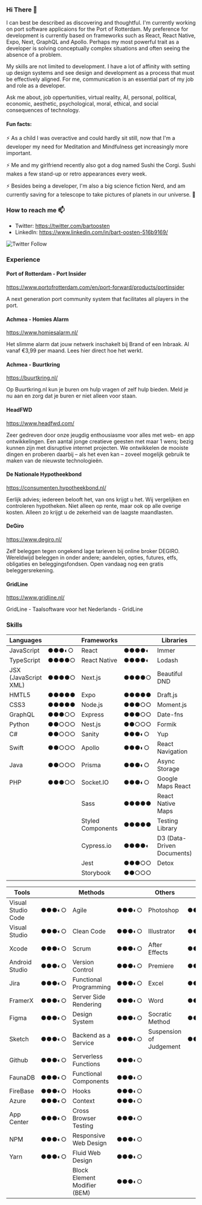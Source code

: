### Hi There 👋

I can best be described as discovering and thoughtful. I'm currently working on port software applicaions for the Port of Rotterdam. My preference for development is currently based on frameworks such as React, React Native, Expo, Next, GraphQL and Apollo. Perhaps my most powerful trait as a developer is solving conceptually complex situations and often seeing the absence of a problem.

My skills are not limited to development. I have a lot of affinity with setting up design systems and see design and development as a process that must be effectively aligned. For me, communication is an essential part of my job and role as a developer.

Ask me about, job oppertunities, virtual reality, AI, personal, political, economic, aesthetic, psychological, moral, ethical, and social consequences of technology.

#### Fun facts:

⚡ As a child I was overactive and could hardly sit still, now that I'm a developer my need for Meditation and Mindfulness get increasingly more important.

⚡ Me and my girlfriend recently also got a dog named Sushi the Corgi. Sushi makes a few stand-up or retro appearances every week.

⚡ Besides being a developer, I'm also a big science fiction Nerd, and am currently saving for a telescope to take pictures of planets in our universe. 🌌

### How to reach me 📫

- Twitter: https://twitter.com/bartoosten 
- LinkedIn: https://www.linkedin.com/in/bart-oosten-516b9169/

<img alt="Twitter Follow" src="https://img.shields.io/twitter/follow/bartoosten?style=social">

### Experience

#### Port of Rotterdam - Port Insider

https://www.portofrotterdam.com/en/port-forward/products/portinsider

A next generation port community system that facilitates all players in the port.

#### Achmea - Homies Alarm

https://www.homiesalarm.nl/

Het slimme alarm dat jouw netwerk inschakelt bij Brand of een Inbraak. Al vanaf €3,99 per maand. Lees hier direct hoe het werkt.

#### Achmea - Buurtkring

https://buurtkring.nl/

Op Buurtkring.nl kun je buren om hulp vragen of zelf hulp bieden. Meld je nu aan en zorg dat je buren er niet alleen voor staan.

#### HeadFWD

https://www.headfwd.com/

Zeer gedreven door onze jeugdig enthousiasme voor alles met web- en app ontwikkelingen. Een aantal jonge creatieve geesten met maar 1 wens; bezig kunnen zijn met disruptive internet projecten. We ontwikkelen de mooiste dingen en proberen daarbij – als het even kan – zoveel mogelijk gebruik te maken van de nieuwste technologieën.

#### De Nationale Hypotheekbond

https://consumenten.hypotheekbond.nl/

Eerlijk advies; iedereen belooft het, van ons krijgt u het. Wij vergelijken en controleren hypotheken. Niet alleen op rente, maar ook op alle overige kosten. Alleen zo krijgt u de zekerheid van de laagste maandlasten.

#### DeGiro

https://www.degiro.nl/

Zelf beleggen tegen ongekend lage tarieven bij online broker DEGIRO. Wereldwijd beleggen in onder andere; aandelen, opties, futures, etfs, obligaties en beleggingsfondsen. Open vandaag nog een gratis beleggersrekening.

#### GridLine

https://www.gridline.nl/

GridLine - Taalsoftware voor het Nederlands - GridLine

### Skills

| Languages 	|  	| Frameworks 	|  	| Libraries 	|  	|
|-	|-	|-	|-	|-	|-	|
| JavaScript 	| ●●●◐○ 	| React 	| ●●●●◐ 	| Immer 	| ●●●●◐ 	|
| TypeScript 	| ●●●●○ 	| React Native 	| ●●●●◐ 	| Lodash 	| ●●●●◐ 	|
| JSX (JavaScript XML) 	| ●●●●○ 	| Next.js 	| ●●●●○ 	| Beautiful DND 	| ●●●●○ 	|
| HMTL5 	| ●●●●● 	| Expo 	| ●●●●● 	| Draft.js 	| ●●●●○ 	|
| CSS3 	| ●●●●● 	| Node.js 	| ●●●○○ 	| Moment.js 	| ●●●●○ 	|
| GraphQL 	| ●●●○○ 	| Express 	| ●●●○○ 	| Date-fns 	| ●●●●○ 	|
| Python 	| ●●○○○ 	| Nest.js 	| ●●○○○ 	| Formik 	| ●●●●◐ 	|
| C# 	| ●●○○○ 	| Sanity 	| ●●●◐○ 	| Yup 	| ●●●●○ 	|
| Swift 	| ●●○○○ 	| Apollo 	| ●●●◐○ 	| React Navigation 	| ●●●●◐ 	|
| Java 	| ●●○○○ 	| Prisma 	| ●●●◐○ 	| Async Storage 	| ●●●●◐ 	|
| PHP 	| ●●●○○ 	| Socket.IO 	| ●●●◐○ 	| Google Maps React 	| ●●●◐○ 	|
|  	|  	| Sass 	| ●●●●● 	| React Native Maps 	| ●●●◐○ 	|
|  	|  	| Styled Components 	| ●●●●● 	| Testing Library 	| ●●●◐○ 	|
|  	|  	| Cypress.io 	| ●●●●◐ 	| D3 (Data-Driven Documents) 	| ●●●○○ 	|
|  	|  	| Jest 	| ●●●○○ 	| Detox 	| ●●○○○ 	|
|  	|  	| Storybook 	| ●●○○○ 	|  	|  	|
|                               	|  	|                                 	|  	|  	|  	|

| Tools 	|  	| Methods 	|  	| Others 	|  	|
|-	|-	|-	|-	|-	|-	|
| Visual Studio Code 	| ●●●◐○ 	| Agile 	| ●●●◐○ 	| Photoshop 	| ●●●◐○ 	|
| Visual Studio 	| ●●●◐○ 	| Clean Code 	| ●●●◐○ 	| Illustrator 	| ●●●◐○ 	|
| Xcode 	| ●●●◐○ 	| Scrum 	| ●●●◐○ 	| After Effects 	| ●●●◐○ 	|
| Android Studio 	| ●●●◐○ 	| Version Control 	| ●●●◐○ 	| Premiere 	| ●●●◐○ 	|
| Jira 	| ●●●◐○ 	| Functional Programming 	| ●●●◐○ 	| Excel 	| ●●●◐○ 	|
| FramerX 	| ●●●◐○ 	| Server Side Rendering 	| ●●●◐○ 	| Word 	| ●●●◐○ 	|
| Figma 	| ●●●◐○ 	| Design System 	| ●●●◐○ 	| Socratic Method 	| ●●●◐○ 	|
| Sketch 	| ●●●◐○ 	| Backend as a Service 	| ●●●◐○ 	| Suspension of Judgement 	| ●●●◐○ 	|
| Github 	| ●●●◐○ 	| Serverless Functions 	| ●●●◐○ 	|  	|  	|
| FaunaDB 	| ●●●◐○ 	| Functional Components 	| ●●●◐○ 	|  	|  	|
| FireBase 	| ●●●◐○ 	| Hooks 	| ●●●◐○ 	|  	|  	|
| Azure 	| ●●●◐○ 	| Context 	| ●●●◐○ 	|  	|  	|
| App Center 	| ●●●◐○ 	| Cross Browser Testing 	| ●●●◐○ 	|  	|  	|
| NPM 	| ●●●◐○ 	| Responsive Web Design 	| ●●●◐○ 	|  	|  	|
| Yarn 	| ●●●◐○ 	| Fluid Web Design 	| ●●●◐○ 	|  	|  	|
|  	|  	| Block Element Modifier (BEM) 	| ●●●◐○ 	|  	|  	|

<!--
  Eslint
  TsLint
  Prettier
-->
